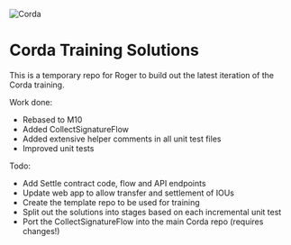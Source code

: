 ![Corda](https://www.corda.net/wp-content/uploads/2016/11/fg005_corda_b.png)

# Corda Training Solutions

This is a temporary repo for Roger to build out the latest iteration of the Corda training.

Work done:

* Rebased to M10
* Added CollectSignatureFlow
* Added extensive helper comments in all unit test files
* Improved unit tests

Todo:

* Add Settle contract code, flow and API endpoints
* Update web app to allow transfer and settlement of IOUs
* Create the template repo to be used for training
* Split out the solutions into stages based on each incremental unit test
* Port the CollectSignatureFlow into the main Corda repo (requires changes!)
